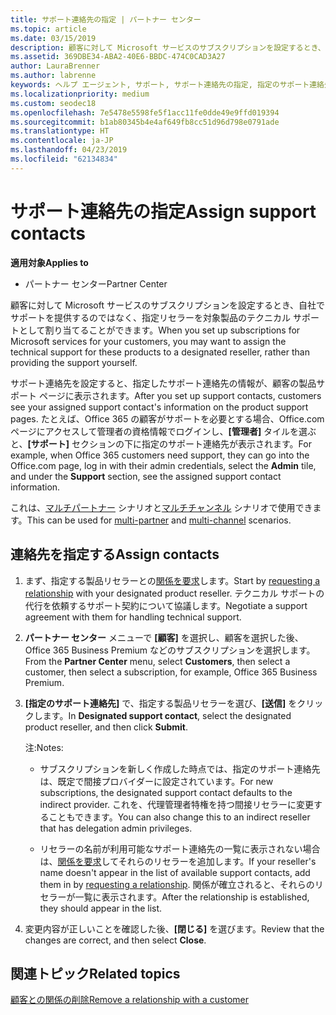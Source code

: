 ```yaml
---
title: サポート連絡先の指定 | パートナー センター
ms.topic: article
ms.date: 03/15/2019
description: 顧客に対して Microsoft サービスのサブスクリプションを設定するとき、自社でサポートを提供するのではなく、指定リセラーを対象製品のテクニカル サポートとして割り当てることができます。
ms.assetid: 369DBE34-ABA2-40E6-BBDC-474C0CAD3A27
author: LauraBrenner
ms.author: labrenne
keywords: ヘルプ エージェント, サポート, サポート連絡先の指定, 指定のサポート連絡先
ms.localizationpriority: medium
ms.custom: seodec18
ms.openlocfilehash: 7e5478e5598fe5f1acc11fe0dde49e9ffd019394
ms.sourcegitcommit: b1ab80345b4e4af649fb8cc51d96d798e0791ade
ms.translationtype: HT
ms.contentlocale: ja-JP
ms.lasthandoff: 04/23/2019
ms.locfileid: "62134834"
---
```

# <a name="assign-support-contacts"></a><span data-ttu-id="5fb9e-104">サポート連絡先の指定</span><span class="sxs-lookup"><span data-stu-id="5fb9e-104">Assign support contacts</span></span>

<span data-ttu-id="5fb9e-105">**適用対象**</span><span class="sxs-lookup"><span data-stu-id="5fb9e-105">**Applies to**</span></span>

-  <span data-ttu-id="5fb9e-106">パートナー センター</span><span class="sxs-lookup"><span data-stu-id="5fb9e-106">Partner Center</span></span>

<span data-ttu-id="5fb9e-107">顧客に対して Microsoft サービスのサブスクリプションを設定するとき、自社でサポートを提供するのではなく、指定リセラーを対象製品のテクニカル サポートとして割り当てることができます。</span><span class="sxs-lookup"><span data-stu-id="5fb9e-107">When you set up subscriptions for Microsoft services for your customers, you may want to assign the technical support for these products to a designated reseller, rather than providing the support yourself.</span></span>

<span data-ttu-id="5fb9e-108">サポート連絡先を設定すると、指定したサポート連絡先の情報が、顧客の製品サポート ページに表示されます。</span><span class="sxs-lookup"><span data-stu-id="5fb9e-108">After you set up support contacts, customers see your assigned support contact's information on the product support pages.</span></span> <span data-ttu-id="5fb9e-109">たとえば、Office 365 の顧客がサポートを必要とする場合、Office.com ページにアクセスして管理者の資格情報でログインし、**[管理者]** タイルを選ぶと、**[サポート]** セクションの下に指定のサポート連絡先が表示されます。</span><span class="sxs-lookup"><span data-stu-id="5fb9e-109">For example, when Office 365 customers need support, they can go into the Office.com page, log in with their admin credentials, select the **Admin** tile, and under the **Support** section, see the assigned support contact information.</span></span>

<span data-ttu-id="5fb9e-110">これは、[マルチパートナー](multipartner.md) シナリオと[マルチチャンネル](multichannel.md) シナリオで使用できます。</span><span class="sxs-lookup"><span data-stu-id="5fb9e-110">This can be used for [multi-partner](multipartner.md) and [multi-channel](multichannel.md) scenarios.</span></span> 

<a href="" id="assigncontacts"></a>
## <a name="assign-contacts"></a><span data-ttu-id="5fb9e-111">連絡先を指定する</span><span class="sxs-lookup"><span data-stu-id="5fb9e-111">Assign contacts</span></span>

1.  <span data-ttu-id="5fb9e-112">まず、指定する製品リセラーとの[関係を要求](request-a-relationship-with-a-customer.md)します。</span><span class="sxs-lookup"><span data-stu-id="5fb9e-112">Start by [requesting a relationship](request-a-relationship-with-a-customer.md) with your designated product reseller.</span></span> <span data-ttu-id="5fb9e-113">テクニカル サポートの代行を依頼するサポート契約について協議します。</span><span class="sxs-lookup"><span data-stu-id="5fb9e-113">Negotiate a support agreement with them for handling technical support.</span></span>

2.  <span data-ttu-id="5fb9e-114">**パートナー センター** メニューで **[顧客]** を選択し、顧客を選択した後、Office 365 Business Premium などのサブスクリプションを選択します。</span><span class="sxs-lookup"><span data-stu-id="5fb9e-114">From the **Partner Center** menu, select **Customers**, then select a customer, then select a subscription, for example, Office 365 Business Premium.</span></span>

3.  <span data-ttu-id="5fb9e-115">**[指定のサポート連絡先]** で、指定する製品リセラーを選び、**[送信]** をクリックします。</span><span class="sxs-lookup"><span data-stu-id="5fb9e-115">In  **Designated support contact**, select the designated product reseller, and then click **Submit**.</span></span> 

    <span data-ttu-id="5fb9e-116">注:</span><span class="sxs-lookup"><span data-stu-id="5fb9e-116">Notes:</span></span> 
    
    *  <span data-ttu-id="5fb9e-117">サブスクリプションを新しく作成した時点では、指定のサポート連絡先は、既定で間接プロバイダーに設定されています。</span><span class="sxs-lookup"><span data-stu-id="5fb9e-117">For new subscriptions, the designated support contact defaults to the indirect provider.</span></span> <span data-ttu-id="5fb9e-118">これを、代理管理者特権を持つ間接リセラーに変更することもできます。</span><span class="sxs-lookup"><span data-stu-id="5fb9e-118">You can also change this to an indirect reseller that has delegation admin privileges.</span></span>
    
    *  <span data-ttu-id="5fb9e-119">リセラーの名前が利用可能なサポート連絡先の一覧に表示されない場合は、[関係を要求](request-a-relationship-with-a-customer.md)してそれらのリセラーを追加します。</span><span class="sxs-lookup"><span data-stu-id="5fb9e-119">If your reseller's name doesn't appear in the list of available support contacts, add them in by [requesting a relationship](request-a-relationship-with-a-customer.md).</span></span> <span data-ttu-id="5fb9e-120">関係が確立されると、それらのリセラーが一覧に表示されます。</span><span class="sxs-lookup"><span data-stu-id="5fb9e-120">After the relationship is established, they should appear in the list.</span></span>  

4.  <span data-ttu-id="5fb9e-121">変更内容が正しいことを確認した後、**[閉じる]** を選びます。</span><span class="sxs-lookup"><span data-stu-id="5fb9e-121">Review that the changes are correct, and then select **Close**.</span></span>

## <a name="related-topics"></a><span data-ttu-id="5fb9e-122">関連トピック</span><span class="sxs-lookup"><span data-stu-id="5fb9e-122">Related topics</span></span>

[<span data-ttu-id="5fb9e-123">顧客との関係の削除</span><span class="sxs-lookup"><span data-stu-id="5fb9e-123">Remove a relationship with a customer</span></span>](remove-a-relationship.md)